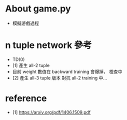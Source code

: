 # About game.py

- 模擬游戲過程
# n tuple network 參考
- TD(0)
- [1] 產生 all-2 tuple
- 目前 weight 數值在 backward training 會爆掉， 檢查中
- [2] 產生 all-3 tuple 版本 對抗 all-2 training 中...
# reference
- [1] https://arxiv.org/pdf/1406.1509.pdf
